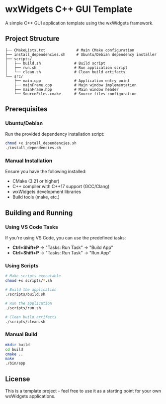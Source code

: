 # wxWidgets C++ GUI Template

A simple C++ GUI application template using the wxWidgets framework.

## Project Structure

```text
├── CMakeLists.txt              # Main CMake configuration
├── install_dependencies.sh     # Ubuntu/Debian dependency installer
├── scripts/
│   ├── build.sh               # Build script
│   ├── run.sh                 # Run application script
│   └── clean.sh               # Clean build artifacts
└── src/
    ├── main.cpp               # Application entry point
    ├── mainFrame.cpp          # Main window implementation
    ├── mainFrame.hpp          # Main window header
    └── SourceFiles.cmake      # Source files configuration
```

## Prerequisites

### Ubuntu/Debian

Run the provided dependency installation script:

```bash
chmod +x install_dependencies.sh
./install_dependencies.sh
```

### Manual Installation

Ensure you have the following installed:

- CMake (3.21 or higher)
- C++ compiler with C++17 support (GCC/Clang)
- wxWidgets development libraries
- Build tools (make, etc.)

## Building and Running

### Using VS Code Tasks

If you're using VS Code, you can use the predefined tasks:

- **Ctrl+Shift+P** → "Tasks: Run Task" → "Build App"
- **Ctrl+Shift+P** → "Tasks: Run Task" → "Run App"

### Using Scripts

```bash
# Make scripts executable
chmod +x scripts/*.sh

# Build the application
./scripts/build.sh

# Run the application
./scripts/run.sh

# Clean build artifacts
./scripts/clean.sh
```

### Manual Build

```bash
mkdir build
cd build
cmake ..
make
./bin/app
```

## License

This is a template project - feel free to use it as a starting point for your own wxWidgets applications.
